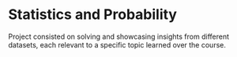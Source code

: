 # Statistics and Probability

Project consisted on solving and showcasing insights from different datasets, each relevant to a specific topic learned over the course.
